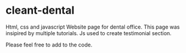 # cleant-dental
Html, css and javascript Website page for dental office. This page was insipired by multiple tutorials.
Js used to create testimonial section.

Please feel free to add to the code.
